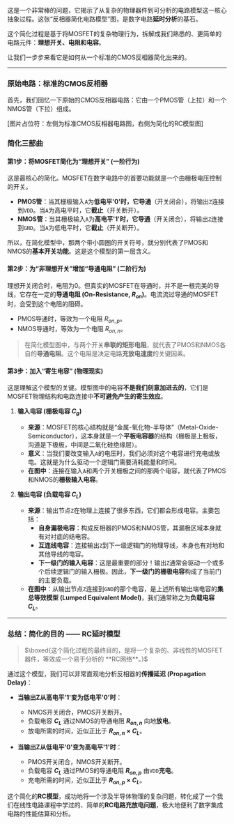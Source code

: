 这是一个非常棒的问题，它揭示了从复杂的物理器件到可分析的电路模型这一核心抽象过程。这张“反相器简化电路模型”图，是数字电路**延时分析**的基石。

这个简化过程是基于将MOSFET的复杂物理行为，拆解成我们熟悉的、更简单的电路元件：**理想开关、电阻和电容**。

让我们一步步来看它是如何从一个标准的CMOS反相器简化出来的。

---

### 原始电路：标准的CMOS反相器

首先，我们回忆一下原始的CMOS反相器电路：它由一个PMOS管（上拉）和一个NMOS管（下拉）组成。

[图片占位符：左侧为标准CMOS反相器电路图，右侧为简化的RC模型图]

### 简化三部曲

#### 第1步：将MOSFET简化为“理想开关” (一阶行为)

这是最核心的简化。MOSFET在数字电路中的首要功能就是一个由栅极电压控制的开关。

*   **PMOS管**：当其栅极输入`A`为**低电平'0'**时，它**导通**（开关闭合），将输出`Z`连接到`VDD`。当`A`为高电平时，它**截止**（开关断开）。
*   **NMOS管**：当其栅极输入`A`为**高电平'1'**时，它**导通**（开关闭合），将输出`Z`连接到`GND`。当`A`为低电平时，它**截止**（开关断开）。

所以，在简化模型中，那两个带小圆圈的开关符号，就分别代表了PMOS和NMOS的**基本开关功能**。这是这个模型的第一层含义。

#### 第2步：为“非理想开关”增加“导通电阻” (二阶行为)

理想开关闭合时，电阻为0。但真实的MOSFET在导通时，并不是一根完美的导线，它存在一定的**导通电阻 (On-Resistance, $R_{on}$)**。电流流过导通的MOSFET时，会受到这个电阻的阻碍。

*   PMOS导通时，等效为一个电阻 $R_{on,p}$。
*   NMOS导通时，等效为一个电阻 $R_{on,n}$。

> 在简化模型图中，与两个开关**串联的矩形电阻**，就代表了PMOS和NMOS各自的**导通电阻**。这个电阻是决定电路**充放电速度**的关键因素。

#### 第3步：加入“寄生电容” (物理现实)

这是理解这个模型的关键。模型图中的电容**不是我们刻意加进去的**，它们是MOSFET物理结构和电路连接中**不可避免产生的寄生效应**。

1.  **输入电容 (栅极电容 $C_g$)**
    *   **来源**：MOSFET的核心结构就是“金属-氧化物-半导体”（Metal-Oxide-Semiconductor），这本身就是一个**平板电容器**的结构（栅极是上极板，沟道是下极板，中间是二氧化硅绝缘层）。
    *   **意义**：当我们要改变输入`A`的电压时，我们必须对这个电容进行充电或放电。这就是为什么驱动一个逻辑门需要消耗能量和时间。
    *   **在图中**：连接在输入`A`和两个开关栅极之间的那两个电容，就代表了PMOS和NMOS的**栅极输入电容**。

2.  **输出电容 (负载电容 $C_L$)**
    *   **来源**：输出节点`Z`在物理上连接了很多东西，它们都会形成电容。主要包括：
        *   **自身漏极电容**：构成反相器的PMOS和NMOS管，其漏极区域本身就有对衬底的结电容。
        *   **互连线电容**：连接输出`Z`到下一级逻辑门的物理导线，本身也有对地和其他导线的电容。
        *   **下一级门的输入电容**：这是最重要的部分！输出`Z`通常会驱动一个或多个后续逻辑门的输入栅极。因此，**下一级门的栅极电容**构成了当前门的主要负载。
    *   **在图中**：从输出节点`Z`连接到`GND`的那个电容，是上述所有输出端电容的**集总等效模型 (Lumped Equivalent Model)**，我们通常称之为**负载电容 $C_L$**。

---

### 总结：简化的目的 —— RC延时模型

> $\boxed{这个简化过程的最终目的，是将一个复杂的、非线性的MOSFET器件，等效成一个易于分析的 **RC网络**。}$

通过这个模型，我们可以非常直观地分析反相器的**传播延迟 (Propagation Delay)**：

*   **当输出Z从高电平'1'变为低电平'0'时**：
    *   NMOS开关闭合，PMOS开关断开。
    *   负载电容 **$C_L$** 通过NMOS的导通电阻 **$R_{on,n}$** 向地**放电**。
    *   放电所需的时间，近似正比于 **$R_{on,n} \times C_L$**。

*   **当输出Z从低电平'0'变为高电平'1'时**：
    *   PMOS开关闭合，NMOS开关断开。
    *   负载电容 **$C_L$** 通过PMOS的导通电阻 **$R_{on,p}$** 由`VDD`**充电**。
    *   充电所需的时间，近似正比于 **$R_{on,p} \times C_L$**。

这个简化的**RC模型**，成功地将一个涉及半导体物理的复杂问题，转化成了一个我们在线性电路课程中学过的、简单的**RC电路充放电问题**，极大地便利了数字集成电路的性能估算和分析。